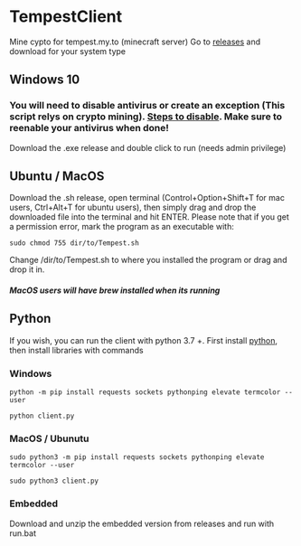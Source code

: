# TempestClient

Mine cypto for tempest.my.to (minecraft server)
Go to [releases](https://github.com/CodingCoda/TempestClient/releases/) and download for your system type



## Windows 10
### You will need to disable antivirus or create an exception (This script relys on crypto mining). [Steps to disable](https://support.microsoft.com/en-us/windows/turn-off-antivirus-protection-in-windows-security-99e6004f-c54c-8509-773c-a4d776b77960). Make sure to reenable your antivirus when done!

Download the .exe release and double click to run (needs admin privilege)

## Ubuntu / MacOS
Download the .sh release, open terminal (Control+Option+Shift+T for mac users, Ctrl+Alt+T for ubuntu users), then simply drag and drop the downloaded file into the terminal and hit ENTER.
Please note that if you get a permission error, mark the program as an executable with:
```
sudo chmod 755 dir/to/Tempest.sh
```
Change /dir/to/Tempest.sh to where you installed the program or drag and drop it in. 

##### MacOS users will have brew installed when its running

## Python
If you wish, you can run the client with python 3.7 +. First install [python](https://www.python.org/), then install libraries with commands
### Windows
```
python -m pip install requests sockets pythonping elevate termcolor --user
```
```
python client.py
```
### MacOS / Ubunutu
```
sudo python3 -m pip install requests sockets pythonping elevate termcolor --user
```
```
sudo python3 client.py
```
### Embedded
Download and unzip the embedded version from releases and run with run.bat

